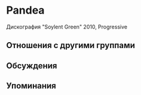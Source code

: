 # Pandea

Дискография
"Soylent Green" 2010, Progressive

## Отношения с другими группами


## Обсуждения


## Упоминания

